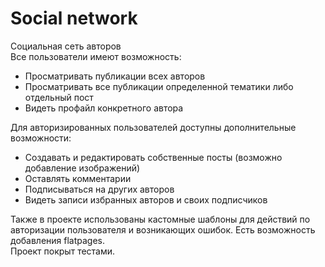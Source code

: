 # Social network

Социальная сеть авторов  
Все пользователи имеют возможность:  
* Просматривать публикации всех авторов 
* Просматривать все публикации определенной тематики либо отдельный пост
* Видеть профайл конкретного автора  

Для авторизированных пользователей доступны дополнительные возможности:  
* Создавать и редактировать собственные посты (возможно добавление изображений)
* Оставлять комментарии
* Подписываться на других авторов
* Видеть записи избранных авторов и своих подписчиков  

Также в проекте использованы кастомные шаблоны для действий по авторизации пользователя 
и возникающих ошибок. Есть возможность добавления flatpages.  
Проект покрыт тестами.
